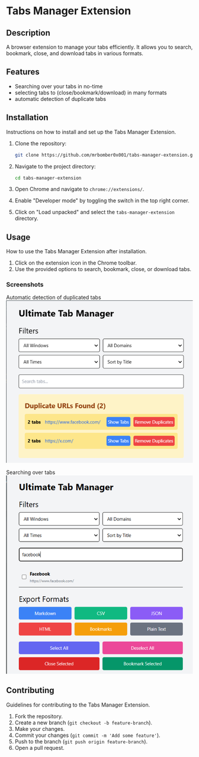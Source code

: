 # Tabs Manager Extension

## Description

A browser extension to manage your tabs efficiently. It allows you to search, bookmark, close, and download tabs in various formats.

## Features

- Searching over your tabs in no-time
- selecting tabs to (close/bookmark/download) in many formats
- automatic detection of duplicate tabs

## Installation

Instructions on how to install and set up the Tabs Manager Extension.

1. Clone the repository:

   ```bash
   git clone https://github.com/mrbomber0x001/tabs-manager-extension.git
   ```

2. Navigate to the project directory:

   ```bash
   cd tabs-manager-extension
   ```

3. Open Chrome and navigate to `chrome://extensions/`.

4. Enable "Developer mode" by toggling the switch in the top right corner.

5. Click on "Load unpacked" and select the `tabs-manager-extension` directory.

## Usage

How to use the Tabs Manager Extension after installation.

1. Click on the extension icon in the Chrome toolbar.
2. Use the provided options to search, bookmark, close, or download tabs.

### Screenshots

Automatic detection of duplicated tabs
![overview](assets/image1.png)

Searching over tabs
![searching](assets/image2.png)

## Contributing

Guidelines for contributing to the Tabs Manager Extension.

1. Fork the repository.
2. Create a new branch (`git checkout -b feature-branch`).
3. Make your changes.
4. Commit your changes (`git commit -m 'Add some feature'`).
5. Push to the branch (`git push origin feature-branch`).
6. Open a pull request.
